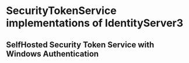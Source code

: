 # SecurityTokenService implementations of IdentityServer3
## SelfHosted Security Token Service with Windows Authentication
